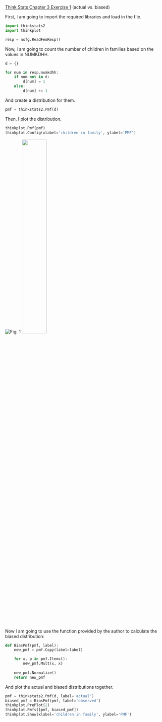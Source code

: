 [Think Stats Chapter 3 Exercise 1](http://greenteapress.com/thinkstats2/html/thinkstats2004.html#toc31) (actual vs. biased)

First, I am going to import the required libraries and load in the file.

```python
import thinkstats2
import thinkplot

resp = nsfg.ReadFemResp()
```
Now, I am going to count the number of children in families based on the values in NUMKDHH.

```python
d = {}

for num in resp.numkdhh:
    if num not in d:
        d[num] = 1
    else:
        d[num] += 1
```
And create a distribution for them.

```python
pmf = thinkstats2.Pmf(d)
```
Then, I plot the distribution.

```python
thinkplot.Pmf(pmf)
thinkplot.Config(xlabel='children in family', ylabel='PMF')
```
![Fig. 1](https://user-images.githubusercontent.com/32041665/34850333-3dee4cf4-f6da-11e7-99c8-97a649db384e.png) 
<img src="image" width="40%">

Now I am going to use the function provided by the author to calculate the biased distribution:
```python
def BiasPmf(pmf, label):
    new_pmf = pmf.Copy(label=label)

    for x, p in pmf.Items():
        new_pmf.Mult(x, x)
        
    new_pmf.Normalize()
    return new_pmf
```
And plot the actual and biased distributions together.
```python
pmf = thinkstats2.Pmf(d, label='actual')
biased_pmf = BiasPmf(pmf, label='observed')
thinkplot.PrePlot(2)
thinkplot.Pmfs([pmf, biased_pmf])
thinkplot.Show(xlabel='children in family', ylabel='PMF')
```
